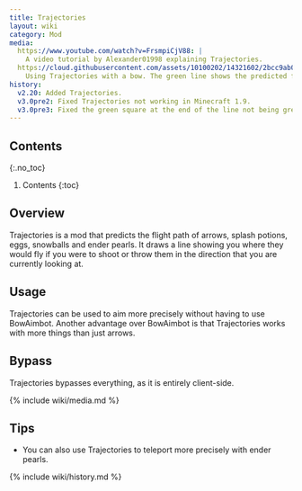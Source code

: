 ```yaml
---
title: Trajectories
layout: wiki
category: Mod
media:
  https://www.youtube.com/watch?v=FrsmpiCjV88: |
    A video tutorial by Alexander01998 explaining Trajectories.
  https://cloud.githubusercontent.com/assets/10100202/14321602/2bcc9ab0-fc1a-11e5-8bf9-47fb2bd164ce.jpg: |
    Using Trajectories with a bow. The green line shows the predicted flight path of the arrow, while the green square at the end of the line shows where the arrow would land.
history:
  v2.20: Added Trajectories.
  v3.0pre2: Fixed Trajectories not working in Minecraft 1.9.
  v3.0pre3: Fixed the green square at the end of the line not being green.
---
```

## Contents
{:.no_toc}
1. Contents
{:toc}

## Overview
Trajectories is a mod that predicts the flight path of arrows, splash potions, eggs, snowballs and ender pearls. It draws a line showing you where they would fly if you were to shoot or throw them in the direction that you are currently looking at.

## Usage
Trajectories can be used to aim more precisely without having to use BowAimbot. Another advantage over BowAimbot is that Trajectories works with more things than just arrows.

## Bypass
Trajectories bypasses everything, as it is entirely client-side.

{% include wiki/media.md %}

## Tips
- You can also use Trajectories to teleport more precisely with ender pearls.

{% include wiki/history.md %}

<!--
## Related
- BowAimbot
-->
